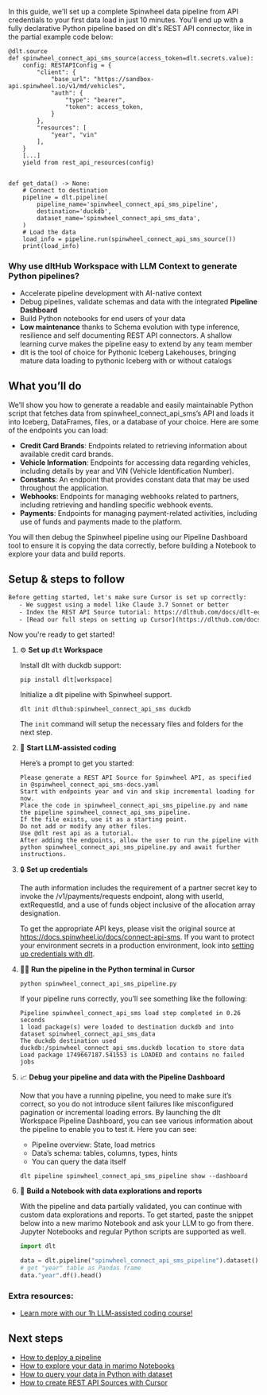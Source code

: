 In this guide, we'll set up a complete Spinwheel data pipeline from API credentials to your first data load in just 10 minutes. You'll end up with a fully declarative Python pipeline based on dlt's REST API connector, like in the partial example code below:

```python-outcome
@dlt.source
def spinwheel_connect_api_sms_source(access_token=dlt.secrets.value):
    config: RESTAPIConfig = {
        "client": {
            "base_url": "https://sandbox-api.spinwheel.io/v1/md/vehicles",
            "auth": {
                "type": "bearer",
                "token": access_token,
            }
        },
        "resources": [
            "year", "vin"
        ],
    }
    [...]
    yield from rest_api_resources(config)


def get_data() -> None:
    # Connect to destination
    pipeline = dlt.pipeline(
        pipeline_name='spinwheel_connect_api_sms_pipeline',
        destination='duckdb',
        dataset_name='spinwheel_connect_api_sms_data', 
    )
    # Load the data
    load_info = pipeline.run(spinwheel_connect_api_sms_source())
    print(load_info) 
```

### Why use dltHub Workspace with LLM Context to generate Python pipelines?

- Accelerate pipeline development with AI-native context
- Debug pipelines, validate schemas and data with the integrated **Pipeline Dashboard**
- Build Python notebooks for end users of your data
- **Low maintenance** thanks to Schema evolution with type inference, resilience and self documenting REST API connectors. A shallow learning curve makes the pipeline easy to extend by any team member
- dlt is the tool of choice for Pythonic Iceberg Lakehouses, bringing mature data loading to pythonic Iceberg with or without catalogs

## What you’ll do

We’ll show you how to generate a readable and easily maintainable Python script that fetches data from spinwheel_connect_api_sms’s API and loads it into Iceberg, DataFrames, files, or a database of your choice. Here are some of the endpoints you can load:

- **Credit Card Brands**: Endpoints related to retrieving information about available credit card brands.
- **Vehicle Information**: Endpoints for accessing data regarding vehicles, including details by year and VIN (Vehicle Identification Number).
- **Constants**: An endpoint that provides constant data that may be used throughout the application.
- **Webhooks**: Endpoints for managing webhooks related to partners, including retrieving and handling specific webhook events.
- **Payments**: Endpoints for managing payment-related activities, including use of funds and payments made to the platform.

You will then debug the Spinwheel pipeline using our Pipeline Dashboard tool to ensure it is copying the data correctly, before building a Notebook to explore your data and build reports.

## Setup & steps to follow

```default
Before getting started, let's make sure Cursor is set up correctly:
   - We suggest using a model like Claude 3.7 Sonnet or better
   - Index the REST API Source tutorial: https://dlthub.com/docs/dlt-ecosystem/verified-sources/rest_api/ and add it to context as **@dlt rest api**
   - [Read our full steps on setting up Cursor](https://dlthub.com/docs/dlt-ecosystem/llm-tooling/cursor-restapi#23-configuring-cursor-with-documentation)
```

Now you're ready to get started!

1. ⚙️ **Set up `dlt` Workspace**
    
    Install dlt with duckdb support:
    ```shell
    pip install dlt[workspace]
    ```

    Initialize a dlt pipeline with Spinwheel support.
    ```shell
    dlt init dlthub:spinwheel_connect_api_sms duckdb
    ```

    The `init` command will setup the necessary files and folders for the next step.
    
2. 🤠 **Start LLM-assisted coding**
    
    Here’s a prompt to get you started:
    
    ```prompt
    Please generate a REST API Source for Spinwheel API, as specified in @spinwheel_connect_api_sms-docs.yaml 
    Start with endpoints year and vin and skip incremental loading for now. 
    Place the code in spinwheel_connect_api_sms_pipeline.py and name the pipeline spinwheel_connect_api_sms_pipeline. 
    If the file exists, use it as a starting point. 
    Do not add or modify any other files. 
    Use @dlt rest api as a tutorial. 
    After adding the endpoints, allow the user to run the pipeline with python spinwheel_connect_api_sms_pipeline.py and await further instructions.
    ```

    
3. 🔒 **Set up credentials** 
    
    The auth information includes the requirement of a partner secret key to invoke the /v1/payments/requests endpoint, along with userId, extRequestId, and a use of funds object inclusive of the allocation array designation.
    
    To get the appropriate API keys, please visit the original source at https://docs.spinwheel.io/docs/connect-api-sms.
    If you want to protect your environment secrets in a production environment, look into [setting up credentials with dlt](https://dlthub.com/docs/walkthroughs/add_credentials).
    
4. 🏃‍♀️ **Run the pipeline in the Python terminal in Cursor**
    
    ```shell
    python spinwheel_connect_api_sms_pipeline.py
    ```
    
    If your pipeline runs correctly, you’ll see something like the following:
    
    ```shell
    Pipeline spinwheel_connect_api_sms load step completed in 0.26 seconds
    1 load package(s) were loaded to destination duckdb and into dataset spinwheel_connect_api_sms_data
    The duckdb destination used duckdb:/spinwheel_connect_api_sms.duckdb location to store data
    Load package 1749667187.541553 is LOADED and contains no failed jobs
    ```
    
5. 📈 **Debug your pipeline and data with the Pipeline Dashboard**

    Now that you have a running pipeline, you need to make sure it’s correct, so you do not introduce silent failures like misconfigured pagination or incremental loading errors. By launching the dlt Workspace Pipeline Dashboard, you can see various information about the pipeline to enable you to test it. Here you can see:
    - Pipeline overview: State, load metrics
    - Data’s schema: tables, columns, types, hints
    - You can query the data itself
    
    ```shell
    dlt pipeline spinwheel_connect_api_sms_pipeline show --dashboard
    ```
    
6. 🐍 **Build a Notebook with data explorations and reports**

    With the pipeline and data partially validated, you can continue with custom data explorations and reports. To get started, paste the snippet below into a new marimo Notebook and ask your LLM to go from there. Jupyter Notebooks and regular Python scripts are supported as well.

    
    ```python
    import dlt

   data = dlt.pipeline("spinwheel_connect_api_sms_pipeline").dataset()
   # get "year" table as Pandas frame
   data."year".df().head()
    ```

### Extra resources:

- [Learn more with our 1h LLM-assisted coding course!](https://www.youtube.com/watch?v=GGid70rnJuM)

## Next steps

- [How to deploy a pipeline](https://dlthub.com/docs/walkthroughs/deploy-a-pipeline)
- [How to explore your data in marimo Notebooks](https://dlthub.com/docs/general-usage/dataset-access/marimo)
- [How to query your data in Python with dataset](https://dlthub.com/docs/general-usage/dataset-access/dataset)
- [How to create REST API Sources with Cursor](https://dlthub.com/docs/dlt-ecosystem/llm-tooling/cursor-restapi)